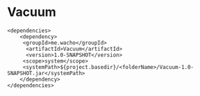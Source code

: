 # Vacuum

    <dependencies>
        <dependency>
         <groupId>me.wacho</groupId>
          <artifactId>Vacuum</artifactId>
          <version>1.0-SNAPSHOT</version>
         <scope>system</scope>
         <systemPath>${project.basedir}/<folderName>/Vacuum-1.0-SNAPSHOT.jar</systemPath>
        </dependency>
    </dependencies>
